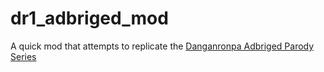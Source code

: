 # dr1_adbriged_mod

A quick mod that attempts to replicate the [Danganronpa Adbriged Parody Series](https://www.youtube.com/watch?v=6AjtwtGfGH4)
